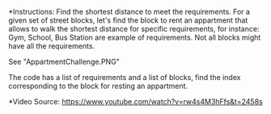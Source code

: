 *Instructions:
Find the shortest distance to meet the requirements.
For a given set of street blocks, let's find the block to rent an appartment that allows to walk the shortest distance for specific requirements, for instance: Gym, School, Bus Station are example of requirements. Not all blocks might have all the requirements.

See "AppartmentChallenge.PNG"

The code has a list of requirements and a list of blocks, find the index corresponding to the block for resting an appartment.

*Video Source:
https://www.youtube.com/watch?v=rw4s4M3hFfs&t=2458s